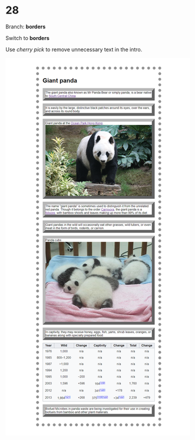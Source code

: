 # 28

Branch: **borders**

Switch to **borders**

Use *cherry pick* to remove unnecessary text in the intro.

![](28-Added.png)